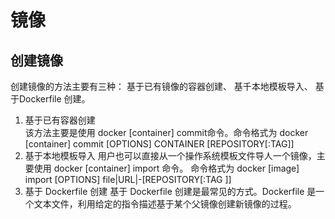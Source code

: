 # 镜像
## 创建镜像
创建镜像的方法主要有三种： 基于已有镜像的容器创建、 基千本地模板导入、 基于Dockerfile 创建。  
1. 基于已有容器创建  
  该方法主要是使用 docker [container] commit命令。命令格式为 docker [container] commit [OPTIONS] CONTAINER [REPOSITORY[:TAG]]
2. 基于本地模板导入
  用户也可以直接从一个操作系统模板文件导人一个镜像，主要使用 docker [container] import 命令。 命令格式为 docker [image] import [OPTIONS] file|URL|-[REPOSITORY[:TAG ]]  
3. 基于 Dockerfile 创建
基于 Dockerfile 创建是最常见的方式。Dockerfile 是一个文本文件，利用给定的指令描述基于某个父镜像创建新镜像的过程。
